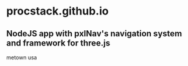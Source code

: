 # procstack.github.io
## NodeJS app with pxlNav's navigation system and framework for three.js

metown usa
